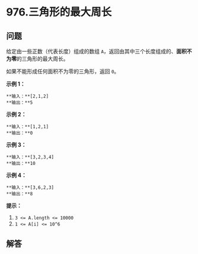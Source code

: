 # 976.三角形的最大周长

## 问题

给定由一些正数（代表长度）组成的数组 `A`，返回由其中三个长度组成的、**面积不为零**的三角形的最大周长。

如果不能形成任何面积不为零的三角形，返回 `0`。

**示例 1：**

```
**输入：**[2,1,2]
**输出：**5

```

**示例 2：**

```
**输入：**[1,2,1]
**输出：**0

```

**示例 3：**

```
**输入：**[3,2,3,4]
**输出：**10

```

**示例 4：**

```
**输入：**[3,6,2,3]
**输出：**8

```

**提示：**

1. `3 <= A.length <= 10000`
2. `1 <= A[i] <= 10^6`



## 解答

